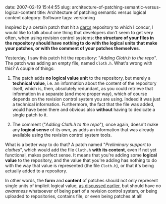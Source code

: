 date: 2007-02-19 15:44:55
slug: architecture-of-patching-semantic-versus-logical-content
title: Architecture of patching semantic versus logical content
category: Software
tags: versioning

Inspired by a certain patch that hit a
[darcs](/posts/2006/12/darcs-the-source-code-management-system-of-the-future/)
repository to which I concur, I would like to talk about one thing that
developers don't seem to get very often, when using revision control systems:
**the structure of your files in the repository should have nothing to do with
the logical units that make your patches, or with the comment of your patches
themselves**.


Yesterday, I saw this patch hit the repository: "_Adding Cloth.h to the repo_".
The patch was adding an empty file, named `Cloth.h`. What's wrong with this? A
couple of things:


 1. The patch adds **no logical value unit** to the repository, but merely a
    **technical value**, i.e. an information about the content of the repository
    itself, which is, then, absolutely redundant, as you could retrieve that
    information in a separate (and more proper way), which of course depends on
    the revision control system you are using. Indeed it was just a technical
    information. Furthermore, the fact that the file was added, would have been
    there and obvious also **without** having to dedicate a single patch to it.

 2. The comment ("_Adding Cloth.h to the repo_"), once again, doesn't make any
    **logical sense** of its own, as adds an information that was already
    available using the revision control system tools.

What is a better way to do that? A patch named "_Preliminary support to
clothes_", which would add the file `Cloth.h` **with its content**, even if not
yet functional, makes perfect sense. It means that you're adding some **logical
value** to the repository, and the value that you're adding has nothing to do
with the way that value is represented (the file `Cloth.h`), or that it's being
actually added to a repository.

In other words, the **form** and **content** of patches should not only
represent single units of implicit logical value, [as discussed
earlier](/posts/2006/12/5-svn-best-practices/), but should have no
_awareness_ whatsoever of being part of a revision control system, or being
uploaded to repositories, contains file, or even being patches at all!
